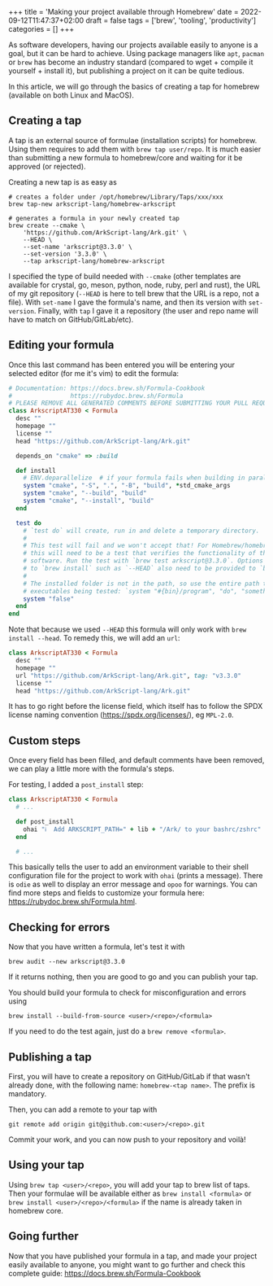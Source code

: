 +++
title = 'Making your project available through Homebrew'
date = 2022-09-12T11:47:37+02:00
draft = false
tags = ['brew', 'tooling', 'productivity']
categories = []
+++

As software developers, having our projects available easily to anyone is a goal, but it can be hard to achieve. Using package managers like `apt`, `pacman` or `brew` has become an industry standard (compared to wget + compile it yourself + install it), but publishing a project on it can be quite tedious.

In this article, we will go through the basics of creating a tap for homebrew (available on both Linux and MacOS).

## Creating a tap

A tap is an external source of formulae (installation scripts) for homebrew. Using them requires to add them with `brew tap user/repo`. It is much easier than submitting a new formula to homebrew/core and waiting for it be approved (or rejected).

Creating a new tap is as easy as
```shell
# creates a folder under /opt/homebrew/Library/Taps/xxx/xxx
brew tap-new arkscript-lang/homebrew-arkscript

# generates a formula in your newly created tap
brew create --cmake \
    'https://github.com/ArkScript-lang/Ark.git' \
    --HEAD \
    --set-name 'arkscript@3.3.0' \
    --set-version '3.3.0' \
    --tap arkscript-lang/homebrew-arkscript
```

I specified the type of build needed with `--cmake` (other templates are available for crystal, go, meson, python, node, ruby, perl and rust), the URL of my git repository (`--HEAD` is here to tell brew that the URL is a repo, not a file). With `set-name` I gave the formula's name, and then its version with `set-version`. Finally, with `tap` I gave it a repository (the user and repo name will have to match on GitHub/GitLab/etc).

## Editing your formula

Once this last command has been entered you will be entering your selected editor (for me it's vim) to edit the formula:

```ruby
# Documentation: https://docs.brew.sh/Formula-Cookbook
#                https://rubydoc.brew.sh/Formula
# PLEASE REMOVE ALL GENERATED COMMENTS BEFORE SUBMITTING YOUR PULL REQUEST!
class ArkscriptAT330 < Formula
  desc ""
  homepage ""
  license ""
  head "https://github.com/ArkScript-lang/Ark.git"

  depends_on "cmake" => :build

  def install
    # ENV.deparallelize  # if your formula fails when building in parallel
    system "cmake", "-S", ".", "-B", "build", *std_cmake_args
    system "cmake", "--build", "build"
    system "cmake", "--install", "build"
  end

  test do
    # `test do` will create, run in and delete a temporary directory.
    #
    # This test will fail and we won't accept that! For Homebrew/homebrew-core
    # this will need to be a test that verifies the functionality of the
    # software. Run the test with `brew test arkscript@3.3.0`. Options passed
    # to `brew install` such as `--HEAD` also need to be provided to `brew test`.
    #
    # The installed folder is not in the path, so use the entire path to any
    # executables being tested: `system "#{bin}/program", "do", "something"`.
    system "false"
  end
end
```

Note that because we used `--HEAD` this formula will only work with `brew install --head`. To remedy this, we will add an `url`:

```ruby
class ArkscriptAT330 < Formula
  desc ""
  homepage ""
  url "https://github.com/ArkScript-lang/Ark.git", tag: "v3.3.0"
  license ""
  head "https://github.com/ArkScript-lang/Ark.git"
```

It has to go right before the license field, which itself has to follow the SPDX license naming convention (https://spdx.org/licenses/), eg `MPL-2.0`.

## Custom steps

Once every field has been filled, and default comments have been removed, we can play a little more with the formula's steps.

For testing, I added a `post_install` step:

```ruby
class ArkscriptAT330 < Formula
  # ...

  def post_install
    ohai "ℹ️  Add ARKSCRIPT_PATH=" + lib + "/Ark/ to your bashrc/zshrc"
  end

  # ...
```

This basically tells the user to add an environment variable to their shell configuration file for the project to work with `ohai` (prints a message). There is `odie` as well to display an error message and `opoo` for warnings. You can find more steps and fields to customize your formula here: https://rubydoc.brew.sh/Formula.html.

## Checking for errors

Now that you have written a formula, let's test it with

```shell
brew audit --new arkscript@3.3.0
```

If it returns nothing, then you are good to go and you can publish your tap.

You should build your formula to check for misconfiguration and errors using

```shell
brew install --build-from-source <user>/<repo>/<formula>
```

If you need to do the test again, just do a `brew remove <formula>`.

## Publishing a tap

First, you will have to create a repository on GitHub/GitLab if that wasn't already done, with the following name: `homebrew-<tap name>`. The prefix is mandatory.

Then, you can add a remote to your tap with

```shell
git remote add origin git@github.com:<user>/<repo>.git
```

Commit your work, and you can now push to your repository and voilà!

## Using your tap

Using `brew tap <user>/<repo>`, you will add your tap to brew list of taps. Then your formulae will be available either as `brew install <formula>` or `brew install <user>/<repo>/<formula>` if the name is already taken in homebrew core.

## Going further

Now that you have published your formula in a tap, and made your project easily available to anyone, you might want to go further and check this complete guide: https://docs.brew.sh/Formula-Cookbook

